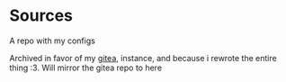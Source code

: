 # Sources
A repo with my configs

Archived in favor of my [gitea](https://git.donut.gq/Damaj301damaj-lol), instance, and because i rewrote the entire thing :3.
Will mirror the gitea repo to here

